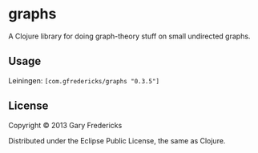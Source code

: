# graphs

A Clojure library for doing graph-theory stuff on small undirected
graphs.

## Usage

Leiningen: `[com.gfredericks/graphs "0.3.5"]`

## License

Copyright © 2013 Gary Fredericks

Distributed under the Eclipse Public License, the same as Clojure.

